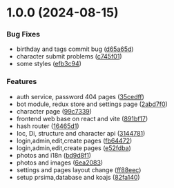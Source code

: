 # 1.0.0 (2024-08-15)


### Bug Fixes

* birthday and tags commit bug ([d65a65d](https://github.com/BIYUEHU/moehub/commit/d65a65dd2792d489e149684d2752775a387bed1e))
* character submit problems ([c745f01](https://github.com/BIYUEHU/moehub/commit/c745f01a41fd5b0a68ebfe7cb4dcc8532a6930b7))
* some styles ([efb3c94](https://github.com/BIYUEHU/moehub/commit/efb3c94c0caaf7daa467afd107261856166416c1))


### Features

* auth service, password 404 pages ([35cedff](https://github.com/BIYUEHU/moehub/commit/35cedff71ded2c0682cf3c651161b355665f2ff5))
* bot module, redux store and settings page ([2abd7f0](https://github.com/BIYUEHU/moehub/commit/2abd7f05aef25268a6650f1e018894a9c49db15c))
* character page ([99c7339](https://github.com/BIYUEHU/moehub/commit/99c733964918db7b7827ec835b6ada9c45300446))
* frontend web base on react and vite ([891bf17](https://github.com/BIYUEHU/moehub/commit/891bf17920112c9e5049ba43ec03a46bf63a153c))
* hash router ([16465d1](https://github.com/BIYUEHU/moehub/commit/16465d1d37936e6faf675187f4414c7a2d335aa6))
* Ioc, Di, structure and character api ([3144781](https://github.com/BIYUEHU/moehub/commit/314478181ef82b663f50e4d3e2399fd8314fd77d))
* login,admin,edit,create pages ([fb64472](https://github.com/BIYUEHU/moehub/commit/fb64472026d9bfb664fbd38c6e27c036f340512e))
* login,admin,edit,create pages ([e52fdba](https://github.com/BIYUEHU/moehub/commit/e52fdba4befc4adb85da27a8148fa2792d97b203))
* photos and i18n ([bd9d8f1](https://github.com/BIYUEHU/moehub/commit/bd9d8f1e1ef234fdcf390c215c19a8973357c3f3))
* photos and images ([6ea2083](https://github.com/BIYUEHU/moehub/commit/6ea208388388cfa399f39942281f86408e8c2b25))
* settings and pages layout change ([ff88eec](https://github.com/BIYUEHU/moehub/commit/ff88eec67e011d7ad879a8c9e4f6ed1ebd4772d5))
* setup prsima,database and koajs ([82fa140](https://github.com/BIYUEHU/moehub/commit/82fa140206b09213840d21d5d95df57217693410))



